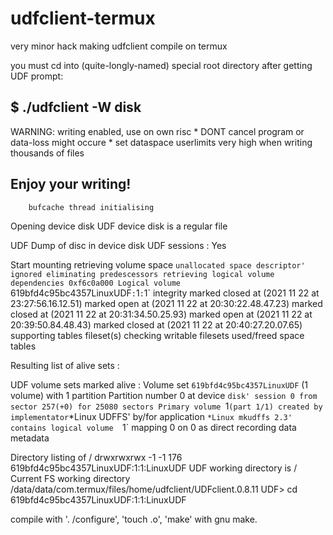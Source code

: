 # udfclient-termux
very minor hack making udfclient compile on termux

you must cd into (quite-longly-named) special root directory after getting UDF prompt:



$ ./udfclient -W disk
--------------------------------
WARNING: writing enabled, use on own risc
        * DONT cancel program or data-loss might occure
        * set dataspace userlimits very high when writing thousands of files

Enjoy your writing!
--------------------------------


        bufcache thread initialising
Opening device disk
UDF device disk is a regular file

UDF Dump of disc in device disk
UDF sessions : Yes

Start mounting
        retrieving volume space
                `unallocated space descriptor' ignored
        eliminating predescessors
        retrieving logical volume dependencies 0xf6c0a000
                Logical volume  `619bfd4c95bc4357LinuxUDF`:`1`:`1`
                        integrity
                                marked closed at  (2021 11 22 at 23:27:56.16.12.51)
                                marked open   at  (2021 11 22 at 20:30:22.48.47.23)
                                marked closed at  (2021 11 22 at 20:31:34.50.25.93)
                                marked open   at  (2021 11 22 at 20:39:50.84.48.43)
                                marked closed at  (2021 11 22 at 20:40:27.20.07.65)
                        supporting tables
                        fileset(s)
                        checking writable filesets
                        used/freed space tables



Resulting list of alive sets :

UDF volume sets marked alive :
Volume set `619bfd4c95bc4357LinuxUDF` (1 volume) with 1 partition
        Partition number 0 at device `disk' session 0 from sector 257(+0) for 25080 sectors
        Primary volume `1` (part 1/1) created by implementator `*Linux UDFFS' by/for application `*Linux mkudffs 2.3'
                contains logical volume  `1`
                        mapping 0 on 0 as direct recording data metadata


Directory listing of /
drwxrwxrwx     -1     -1         176  619bfd4c95bc4357LinuxUDF:1:1:LinuxUDF
UDF working directory is     /
Current FS working directory /data/data/com.termux/files/home/udfclient/UDFclient.0.8.11
UDF> cd 619bfd4c95bc4357LinuxUDF:1:1:LinuxUDF


compile with '. /configure', 'touch .o', 'make' with gnu make. 
